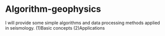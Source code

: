 # Algorithm-geophysics
I will provide some simple algorithms and data processing methods applied in seismology.
(1)Basic concepts
(2)Applications
